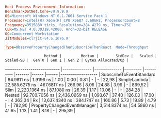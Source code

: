 ```ini

Host Process Environment Information:
BenchmarkDotNet.Core=v0.9.9.0
OS=Microsoft Windows NT 6.1.7601 Service Pack 1
Processor=Intel(R) Xeon(R) CPU X5687 3.60GHz, ProcessorCount=8
Frequency=3515830 ticks, Resolution=284.4279 ns, Timer=TSC
CLR=MS.NET 4.0.30319.42000, Arch=32-bit RELEASE
GC=Concurrent Workstation
JitModules=clrjit-v4.6.1076.0

Type=ObservePropertyChangedThenSubscribeThenReact  Mode=Throughput  

```
                      Method |         Median |        StdDev |   Scaled | Scaled-SD |  Gen 0 | Gen 1 | Gen 2 | Bytes Allocated/Op |
---------------------------- |--------------- |-------------- |--------- |---------- |------- |------ |------ |------------------- |
    SubscribeToEventStandard |     84.9811 ns |     1.9196 ns |     1.00 |      0.00 |   0.81 |     - |     - |              22,98 |
                SimpleLambda | 22,585.6275 ns |   467.6817 ns |   266.96 |      8.09 |  24.88 |  3.99 |     - |             869,52 |
                        Slim |  2,220.1364 ns |    87.1080 ns |    26.39 |      1.17 |  10.06 |     - |     - |             284,28 |
                      Nested | 92,700.7056 ns | 2,436.0669 ns | 1,093.67 |     37.40 | 126.00 | 17.00 |     - |           4 363,34 |
                          Rx | 13,637.4340 ns |   384.1747 ns |   160.86 |      5.73 |  19.89 |  4.79 |     - |             782,90 |
 PropertyChangedEventManager |  3,514.8374 ns |    54.5860 ns |    41.65 |      1.13 |   1.41 |  8.18 |     - |             295,39 |
